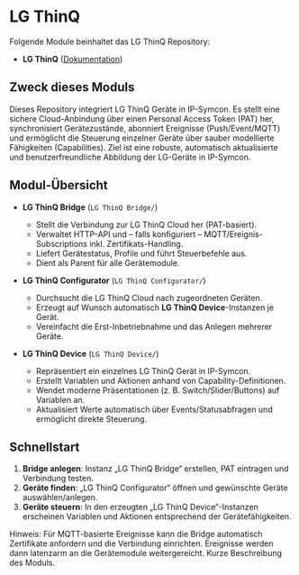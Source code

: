 # LG ThinQ

Folgende Module beinhaltet das LG ThinQ Repository:

- __LG ThinQ__ ([Dokumentation](LG%20ThinQ))  

## Zweck dieses Moduls

Dieses Repository integriert LG ThinQ Geräte in IP-Symcon. Es stellt eine sichere Cloud-Anbindung über einen Personal Access Token (PAT) her, synchronisiert Gerätezustände, abonniert Ereignisse (Push/Event/MQTT) und ermöglicht die Steuerung einzelner Geräte über sauber modellierte Fähigkeiten (Capabilities). Ziel ist eine robuste, automatisch aktualisierte und benutzerfreundliche Abbildung der LG-Geräte in IP-Symcon.

## Modul-Übersicht

- **LG ThinQ Bridge** (`LG ThinQ Bridge/`)
  - Stellt die Verbindung zur LG ThinQ Cloud her (PAT-basiert).
  - Verwaltet HTTP-API und – falls konfiguriert – MQTT/Ereignis-Subscriptions inkl. Zertifikats-Handling.
  - Liefert Gerätestatus, Profile und führt Steuerbefehle aus.
  - Dient als Parent für alle Gerätemodule.

- **LG ThinQ Configurator** (`LG ThinQ Configurator/`)
  - Durchsucht die LG ThinQ Cloud nach zugeordneten Geräten.
  - Erzeugt auf Wunsch automatisch **LG ThinQ Device**-Instanzen je Gerät.
  - Vereinfacht die Erst-Inbetriebnahme und das Anlegen mehrerer Geräte.

- **LG ThinQ Device** (`LG ThinQ Device/`)
  - Repräsentiert ein einzelnes LG ThinQ Gerät in IP-Symcon.
  - Erstellt Variablen und Aktionen anhand von Capability-Definitionen.
  - Wendet moderne Präsentationen (z. B. Switch/Slider/Buttons) auf Variablen an.
  - Aktualisiert Werte automatisch über Events/Statusabfragen und ermöglicht direkte Steuerung.

## Schnellstart

1. **Bridge anlegen**: Instanz „LG ThinQ Bridge“ erstellen, PAT eintragen und Verbindung testen.
2. **Geräte finden**: „LG ThinQ Configurator“ öffnen und gewünschte Geräte auswählen/anlegen.
3. **Geräte steuern**: In den erzeugten „LG ThinQ Device“-Instanzen erscheinen Variablen und Aktionen entsprechend der Gerätefähigkeiten.

Hinweis: Für MQTT-basierte Ereignisse kann die Bridge automatisch Zertifikate anfordern und die Verbindung einrichten. Ereignisse werden dann latenzarm an die Gerätemodule weitergereicht.
	Kurze Beschreibung des Moduls.
